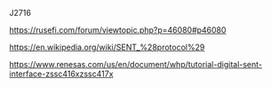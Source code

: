J2716

https://rusefi.com/forum/viewtopic.php?p=46080#p46080

https://en.wikipedia.org/wiki/SENT_%28protocol%29

https://www.renesas.com/us/en/document/whp/tutorial-digital-sent-interface-zssc416xzssc417x
